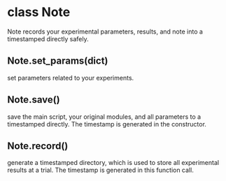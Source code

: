 # class Note
Note records your experimental parameters, results, and note into a timestamped directly safely.


## Note.set_params(dict)
set parameters related to your experiments.

## Note.save()
save the main script, your original modules, and all parameters to a timestamped directly.
The timestamp is generated in the constructor.

## Note.record()
generate a timestamped directory, which is used to store all experimental results at a trial.
The timestamp is generated in this function call.
